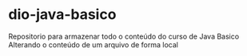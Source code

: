 # dio-java-basico
Repositorio para armazenar todo o conteúdo do curso de Java Basico
Alterando o conteúdo de um arquivo de forma local
